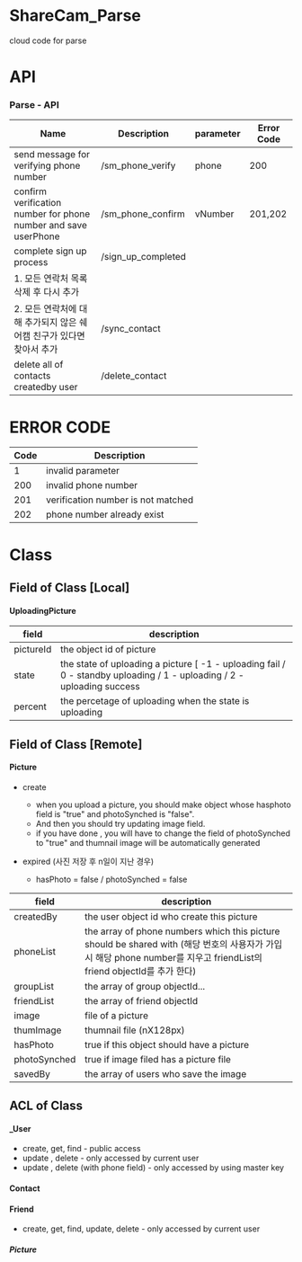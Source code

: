 # ShareCam_Parse

cloud code for parse


# API 

### Parse - API

| Name | Description| parameter |Error Code |
| ------------- | ----------- | ----------- |----------- |
| send message for verifying phone number | /sm_phone_verify| phone | 200 |
| confirm verification number for phone number and save userPhone |  /sm_phone_confirm| vNumber | 201,202 |
| complete sign up process | /sign_up_completed | | | 
|  1. 모든 연락처 목록 삭제 후 다시 추가
   2. 모든 연락처에 대해 추가되지 않은 쉐어캠 친구가 있다면 찾아서 추가   | /sync_contact | | |
| delete all of contacts createdby user | /delete_contact | | |

# ERROR CODE

|Code|Description| 
| ------------- | ----------- |
| 1 |  invalid parameter   |
| 200 | invalid phone number |
| 201 | verification number is not matched |
| 202 | phone number already exist |

# Class

## Field of Class [Local]

#### UploadingPicture

| field | description |
| ------------- | ----------- |
| pictureId | the object id of picture |
| state | the state of uploading a picture  [ -1 - uploading fail / 0 - standby uploading / 1 - uploading / 2 - uploading success  |
| percent | the percetage of uploading when the state is uploading |

## Field of Class [Remote]

#### Picture

- create
  - when you upload a picture, you should make object whose hasphoto field is "true" and photoSynched is "false".
  - And then you should try updating image field.
  - if you have done , you will have to change the field of photoSynched to "true" and thumnail image will be automatically generated

- expired (사진 저장 후 n일이 지난 경우)
  - hasPhoto = false / photoSynched = false


| field | description |
| ------------- | ----------- |
| createdBy |the user object id who create this picture|
| phoneList | the array of phone numbers which this picture should be shared with (해당 번호의 사용자가 가입 시 해당 phone number를 지우고 friendList의 friend objectId를 추가 한다)|
| groupList | the array of group objectId...| 
| friendList | the array of friend objectId | 
| image | file of a picture | 
| thumImage | thumnail  file (nX128px) |
| hasPhoto | true if this object should have a picture |
| photoSynched | true if image filed has a picture file |
| savedBy | the array of users who save the image |




## ACL of Class

#### _User
- create, get, find  - public access
- update , delete - only accessed by current user
- update , delete (with phone field) - only accessed by using master key 

#### Contact

#### Friend
- create, get, find, update, delete - only accessed by current user

##### Picture



  

